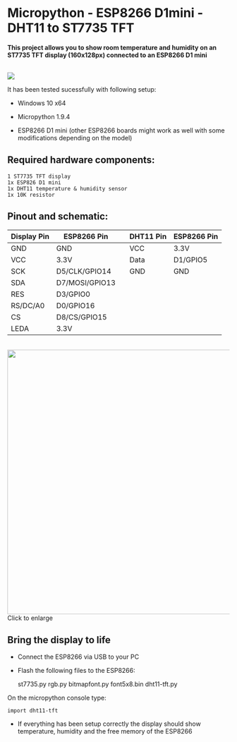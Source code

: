 # Micropython - ESP8266 D1mini - DHT11 to ST7735 TFT
**This project allows you to show room temperature and humidity on an ST7735 TFT display (160x128px) connected to an ESP8266 D1 mini**

</br>
<img src="https://imgur.com/HRgblQd.jpg">

It has been tested sucessfully with following setup:

* Windows 10 x64

* Micropython 1.9.4

* ESP8266 D1 mini  (other ESP8266 boards might work as well with some modifications depending on the model)

## Required hardware components:

    1 ST7735 TFT display
    1x ESP826 D1 mini
    1x DHT11 temperature & humidity sensor
	1x 10K resistor
          
## Pinout and schematic:

|Display Pin |ESP8266 Pin    |  |DHT11 Pin   |ESP8266 Pin  |
|------------|---------------|--|------------|-------------|
|GND         |GND            |  |VCC         |3.3V         |
|VCC         |3.3V           |  |Data        |D1/GPIO5     |
|SCK         |D5/CLK/GPIO14  |  |GND         |GND          |
|SDA         |D7/MOSI/GPIO13 |  |            |             |
|RES         |D3/GPIO0       |  |            |             |
|RS/DC/A0    |D0/GPIO16      |  |            |             |
|CS          |D8/CS/GPIO15   |  |            |             |
|LEDA        |3.3V           |  |            |             |
   
</br>
<img src="https://imgur.com/2dOCBLd.png" width="600">
Click to enlarge

## Bring the display to life

* Connect the ESP8266 via USB to your PC

* Flash the following files to the ESP8266:

	st7735.py
	rgb.py
	bitmapfont.py
	font5x8.bin
	dht11-tft.py

On the micropython console type:

	import dht11-tft

* If everything has been setup correctly the display should show temperature, humidity and the free memory of the ESP8266
